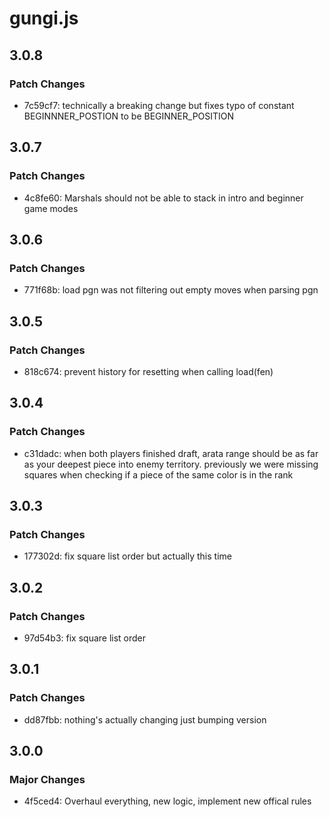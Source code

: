 # gungi.js

## 3.0.8

### Patch Changes

- 7c59cf7: technically a breaking change but fixes typo of constant BEGINNNER_POSTION to be BEGINNER_POSITION

## 3.0.7

### Patch Changes

- 4c8fe60: Marshals should not be able to stack in intro and beginner game modes

## 3.0.6

### Patch Changes

- 771f68b: load pgn was not filtering out empty moves when parsing pgn

## 3.0.5

### Patch Changes

- 818c674: prevent history for resetting when calling load(fen)

## 3.0.4

### Patch Changes

- c31dadc: when both players finished draft, arata range should be as far as your deepest piece into enemy territory. previously we were missing squares when checking if a piece of the same color is in the rank

## 3.0.3

### Patch Changes

- 177302d: fix square list order but actually this time

## 3.0.2

### Patch Changes

- 97d54b3: fix square list order

## 3.0.1

### Patch Changes

- dd87fbb: nothing's actually changing just bumping version

## 3.0.0

### Major Changes

- 4f5ced4: Overhaul everything, new logic, implement new offical rules

